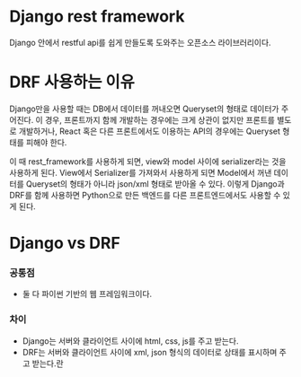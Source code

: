 # Django rest framework
Django 안에서 restful api를 쉽게 만들도록 도와주는 오픈소스 라이브러리이다.

# DRF 사용하는 이유
Django만을 사용할 때는 DB에서 데이터를 꺼내오면 Queryset의 형태로 데이터가 주어진다.
이 경우, 프론트까지 함께 개발하는 경우에는 크게 상관이 없지만 프론트를 별도로 개발하거나, React 혹은 다른 프론트에서도 이용하는 API의 경우에는 Queryset 형태를 피해야 한다.

이 때 rest_framework를 사용하게 되면, view와 model 사이에 serializer라는 것을 사용하게 된다.
View에서 Serializer를 가져와서 사용하게 되면 Model에서 꺼낸 데이터를 Queryset의 형태가 아니라 json/xml 형태로 받아올 수 있다.
이렇게 Django과 DRF를 함께 사용하면 Python으로 만든 백엔드를 다른 프론트엔드에서도 사용할 수 있게 된다.

# Django vs DRF
### 공통점
- 둘 다 파이썬 기반의 웹 프레임워크이다.

### 차이
- Django는 서버와 클라이언트 사이에 html, css, js를 주고 받는다.
- DRF는 서버와 클라이언트 사이에 xml, json 형식의 데이터로 상태를 표시하며 주고 받는다.란
